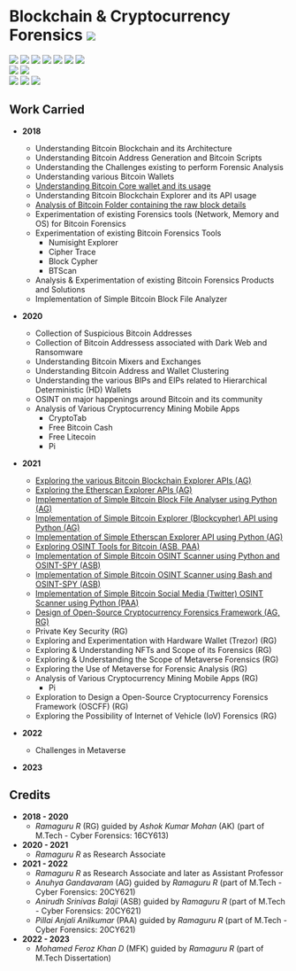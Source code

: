 # Blockchain & Cryptocurrency Forensics ![](https://img.shields.io/badge/-Live-brightgreen)
![](https://img.shields.io/badge/Batch-17CYS-green) ![](https://img.shields.io/badge/Batch-20CYS-green) ![](https://img.shields.io/badge/Batch-21CYS-green) ![](https://img.shields.io/badge/Focus-Blockchain_Forensics-yellow) ![](https://img.shields.io/badge/Focus-Cryptocurrency_Forensics-yellow) ![](https://img.shields.io/badge/Focus-NFT_Forensics-yellow) ![](https://img.shields.io/badge/Focus-Metaverse_Forensics-yellow) <br/>
![](https://img.shields.io/badge/Cryptocurrency-Bitcoin-blue) ![](https://img.shields.io/badge/Cryptocurrency-Ethereum-blue) <br/>
![](https://img.shields.io/badge/Blockchain-Bitcoin-blue) ![](https://img.shields.io/badge/Blockchain-Ethereum-blue)  ![](https://img.shields.io/badge/Blockchain-Hyperledger-blue)


## Work Carried 

  - **2018**
    - Understanding Bitcoin Blockchain and its Architecture
    - Understanding Bitcoin Address Generation and Bitcoin Scripts
    - Understanding the Challenges existing to perform Forensic Analysis
    - Understanding various Bitcoin Wallets 
    - [Understanding Bitcoin Core wallet and its usage](https://amrita-tifac-cyber-blockchain.github.io/Blockchain-and-Cryptocurrency-Forensics/Blockchain/Bitcoin/)
    - Understanding Bitcoin Blockchain Explorer and its API usage
    - [Analysis of Bitcoin Folder containing the raw block details](https://amrita-tifac-cyber-blockchain.github.io/Blockchain-and-Cryptocurrency-Forensics/Blockchain/Bitcoin/) 
    - Experimentation of existing Forensics tools (Network, Memory and OS) for Bitcoin Forensics
    - Experimentation of existing Bitcoin Forensics Tools
      - Numisight Explorer
      - Cipher Trace
      - Block Cypher
      - BTScan
    - Analysis & Experimentation of existing Bitcoin Forensics Products and Solutions 
    - Implementation of Simple Bitcoin Block File Analyzer

  - **2020**
    - Collection of Suspicious Bitcoin Addresses 
    - Collection of Bitcoin Addressess associated with Dark Web and Ransomware
    - Understanding Bitcoin Mixers and Exchanges
    - Understanding Bitcoin Address and Wallet Clustering
    - Understanding the various BIPs and EIPs related to Hierarchical Deterministic (HD) Wallets 
    - OSINT on major happenings around Bitcoin and its community
    - Analysis of Various Cryptocurrency Mining Mobile Apps 
      - CryptoTab   
      - Free Bitcoin Cash 
      - Free Litecoin
      - Pi 
    
  - **2021**
    - [Exploring the various Bitcoin Blockchain Explorer APIs (AG)](https://amrita-tifac-cyber-blockchain.github.io/Blockchain-and-Cryptocurrency-Forensics/Blockchain/Bitcoin/)
    - [Exploring the Etherscan Explorer APIs (AG)](https://amrita-tifac-cyber-blockchain.github.io/Blockchain-and-Cryptocurrency-Forensics/Blockchain/Ethereum/)
    - [Implementation of Simple Bitcoin Block File Analyser using Python (AG)](https://amrita-tifac-cyber-blockchain.github.io/Blockchain-and-Cryptocurrency-Forensics/Blockchain/Bitcoin/)
    - [Implementation of Simple Bitcoin Explorer (Blockcypher) API using Python (AG)](https://amrita-tifac-cyber-blockchain.github.io/Blockchain-and-Cryptocurrency-Forensics/Blockchain/Bitcoin/)
    - [Implementation of Simple Etherscan Explorer API using Python (AG)](https://amrita-tifac-cyber-blockchain.github.io/Blockchain-and-Cryptocurrency-Forensics/Blockchain/Ethereum/)
    - [Exploring OSINT Tools for Bitcoin (ASB, PAA)](https://amrita-tifac-cyber-blockchain.github.io/Blockchain-and-Cryptocurrency-Forensics/OSINT/Bitcoin)
    - [Implementation of Simple Bitcoin OSINT Scanner using Python and OSINT-SPY (ASB)](https://amrita-tifac-cyber-blockchain.github.io/Blockchain-and-Cryptocurrency-Forensics/OSINT/Bitcoin)
    - [Implementation of Simple Bitcoin OSINT Scanner using Bash and OSINT-SPY (ASB)](https://amrita-tifac-cyber-blockchain.github.io/Blockchain-and-Cryptocurrency-Forensics/OSINT/Bitcoin)
    - [Implementation of Simple Bitcoin Social Media (Twitter) OSINT Scanner using Python (PAA)](https://amrita-tifac-cyber-blockchain.github.io/Blockchain-and-Cryptocurrency-Forensics/OSINT/Bitcoin)
    - [Design of Open-Source Cryptocurrency Forensics Framework (AG, RG)](OSCFF.md)
    - Private Key Security (RG)
    - Exploring and Experimentation with Hardware Wallet (Trezor) (RG)
    - Exploring & Understanding NFTs and Scope of its Forensics (RG)
    - Exploring & Understanding the Scope of Metaverse Forensics (RG)
    - Exploring the Use of Metaverse for Forensic Analysis (RG)
    - Analysis of Various Cryptocurrency Mining Mobile Apps (RG)
      - Pi 
    - Exploration to Design a Open-Source Cryptocurrency Forensics Framework (OSCFF) (RG)
    - Exploring the Possibility of Internet of Vehicle (IoV) Forensics (RG)

  - **2022**
    -  Challenges in Metaverse

  - **2023**

## Credits  
  - **2018 - 2020**
    - _Ramaguru R_ (RG) guided by _Ashok Kumar Mohan_ (AK) (part of M.Tech - Cyber Forensics: 16CY613)
  - **2020 - 2021**
    - _Ramaguru R_ as Research Associate  
  - **2021 - 2022**
    - _Ramaguru R_ as Research Associate and later as Assistant Professor 
    - _Anuhya Gandavaram_ (AG) guided by _Ramaguru R_ (part of M.Tech - Cyber Forensics: 20CY621)
    - _Anirudh Srinivas Balaji_ (ASB) guided by _Ramaguru R_ (part of M.Tech - Cyber Forensics: 20CY621)
    - _Pillai Anjali Anilkumar_ (PAA) guided by _Ramaguru R_ (part of M.Tech - Cyber Forensics: 20CY621)  
  - **2022 - 2023**
    - _Mohamed Feroz Khan D_ (MFK) guided by _Ramaguru R_ (part of M.Tech Dissertation)
